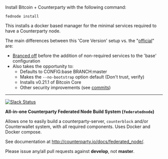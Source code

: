Install Bitcoin + Counterparty with the following command:

`fednode install`

This installs a docker based manager for the minimal services required to have a Counterparty node.

The main differences between this 'Core Version' setup vs. the "[official](https://counterparty.io/docs/federated_node/)" are:

- [Branced off](https://github.com/CNTRPRTY/federatednode/tree/counterpartyxcp_master) before the addition of non-required services to the 'base' configuration
- Also takes the opportunity to:
  - Defaults to CONFIG:base BRANCH:master
  - Makes the `--no-bootstrap` option default (Don't trust, verify)
  - Installs v0.21.1 of Bitcoin Core
  - Other security improvements (see [commits](https://github.com/CNTRPRTY/federatednode/commits/master))

---

[![Slack Status](http://slack.counterparty.io/badge.svg)](http://slack.counterparty.io)

**All-in-one Counterparty Federated Node Build System (`federatednode`)**

Allows one to easily build a counterparty-server, `counterblock` and/or Counterwallet system, with all required components. Uses Docker and Docker compose.

See documentation at <http://counterparty.io/docs/federated_node/>.

Please issue any/all pull requests against **develop**, not **master**.
